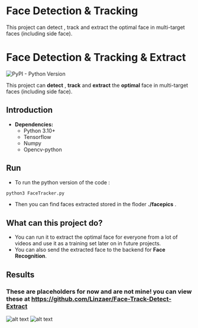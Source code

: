 # Face Detection & Tracking

This project can detect , track and extract the optimal face in multi-target faces (including side face).



# Face Detection & Tracking & Extract
![PyPI - Python Version](https://img.shields.io/pypi/pyversions/Django.svg)

   This project can **detect** , **track** and **extract** the **optimal** face in multi-target faces (including side face).
   
## Introduction
* **Dependencies:**
	* Python 3.10+
	* Tensorflow
	* Numpy
	* Opencv-python

## Run
* To run the python version of the code :
```sh
python3 FaceTracker.py
```
* Then you can find  faces extracted stored in the floder **./facepics** .
## What can this project do?

* You can run it to extract the optimal face for everyone from a lot of videos and use it as a training set later on in future projects.
* You can also send the extracted face to the backend for **Face Recognition**.



## Results
### These are placeholders for now and are not mine! you can view these at https://github.com/Linzaer/Face-Track-Detect-Extract
![alt text](https://raw.githubusercontent.com/wiki/Linzaer/Face-Track-Detect-Extract/pic4.gif "scene 1")
![alt text](https://raw.githubusercontent.com/wiki/Linzaer/Face-Track-Detect-Extract/pic5.jpg "faces extracted")


